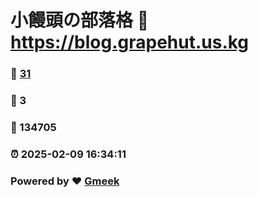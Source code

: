 # 小饅頭の部落格 :link: https://blog.grapehut.us.kg 
### :page_facing_up: [31](https://blog.grapehut.us.kg/tag.html) 
### :speech_balloon: 3 
### :hibiscus: 134705 
### :alarm_clock: 2025-02-09 16:34:11 
### Powered by :heart: [Gmeek](https://github.com/Meekdai/Gmeek)
